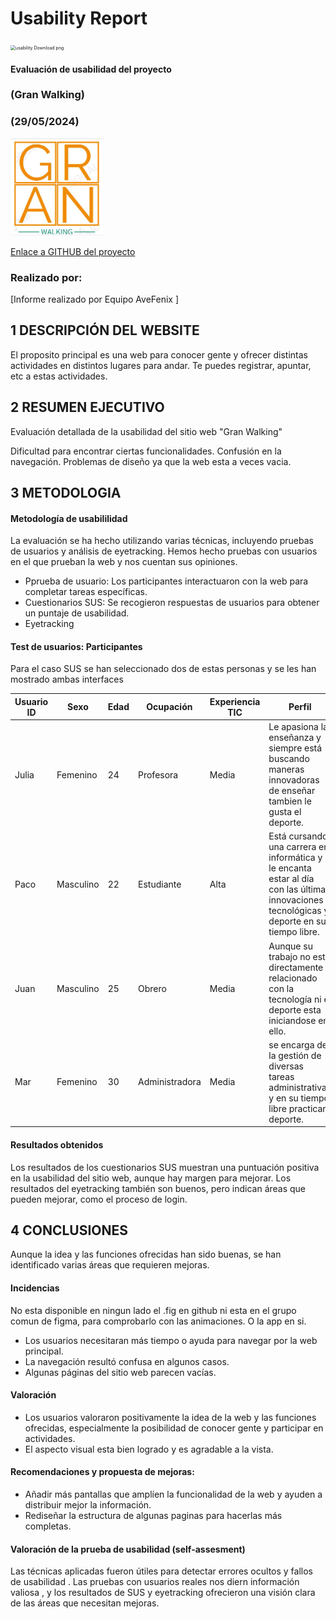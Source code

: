# Usability Report



<img src="https://encrypted-tbn0.gstatic.com/images?q=tbn:ANd9GcRF017nhV-TFmNER2OM8UbXtdN6xwAKBYrv0i6onNfKu6Yn0BV0RK6aiOroeXl73LSY-B0&usqp=CAU" alt="usability Download png" style="zoom:50%;" />

#### Evaluación de usabilidad del proyecto 

### (Gran Walking)

### (29/05/2024)




![Imagen Proyecto](./Img/LogoBorrachos.png)

[Enlace a GITHUB del proyecto](https://github.com/Machaquilla/DIU)





### Realizado por:

[Informe realizado por Equipo AveFenix ]












## 1 DESCRIPCIÓN DEL WEBSITE

 El proposito principal es una web para conocer gente y ofrecer distintas actividades en distintos lugares para andar. Te puedes registrar, apuntar, etc a estas actividades.



## 2 RESUMEN EJECUTIVO

Evaluación detallada de la usabilidad del sitio web "Gran Walking"

Dificultad para encontrar ciertas funcionalidades.
Confusión en la navegación.
Problemas de diseño ya que la web esta a veces vacia.





## 3 METODOLOGIA 

#### Metodología de usabililidad

La evaluación se ha hecho utilizando varias técnicas, incluyendo pruebas de usuarios y análisis de eyetracking. 
Hemos hecho pruebas con usuarios en el que prueban la web y nos cuentan sus opiniones.
- Pprueba de usuario: Los participantes interactuaron con la web para completar tareas específicas.
- Cuestionarios SUS: Se recogieron respuestas de usuarios para obtener un puntaje de usabilidad.
- Eyetracking

 

#### Test de usuarios: Participantes
Para el caso SUS se han seleccionado dos de estas personas y se les han mostrado ambas interfaces

| Usuario ID| Sexo      | Edad | Ocupación  | Experiencia TIC         | Perfil  | Test | SUS  |
| --------- | --------- | ---- | ---------- | ----------------------- | ------- | ---- | ---- | 
| Julia | Femenino  | 24   | Profesora        | Media | Le apasiona la enseñanza y siempre está buscando maneras innovadoras de enseñar tambien le gusta el deporte.                               | A    | 95   |
| Paco  | Masculino | 22   | Estudiante       | Alta  | Está cursando una carrera en informática y le encanta estar al día con las últimas innovaciones tecnológicas y deporte en su tiempo libre. | A    | 85   |
| Juan  | Masculino | 25   | Obrero           | Media | Aunque su trabajo no está directamente relacionado con la tecnología ni el deporte esta iniciandose en ello.                               | A    | 80   |
| Mar   | Femenino  | 30   | Administradora   | Media | se encarga de la gestión de diversas tareas administrativas y en su tiempo libre practicar deporte.                                        | B    | 82.5 |






#### Resultados obtenidos


Los resultados de los cuestionarios SUS muestran una puntuación positiva en la usabilidad del sitio web, aunque hay margen para mejorar. Los resultados del eyetracking también son buenos, pero indican áreas que pueden mejorar, como el proceso de login.



## 4 CONCLUSIONES 

Aunque la idea y las funciones ofrecidas han sido buenas, se han identificado varias áreas que requieren mejoras.


#### Incidencias
No esta disponible en ningun lado el .fig en github ni esta en el grupo comun de figma, para comprobarlo con las animaciones. O la app en si.

- Los usuarios necesitaran más tiempo o ayuda para navegar por la web principal.
- La navegación resultó confusa en algunos casos.
- Algunas páginas del sitio web parecen vacías.


#### Valoración 

- Los usuarios valoraron positivamente la idea de la web y las funciones ofrecidas, especialmente la posibilidad de conocer gente y participar en actividades.
- El aspecto visual esta bien logrado y es agradable a la vista.



#### Recomendaciones y propuesta de mejoras: 
- Añadir más pantallas que amplíen la funcionalidad de la web y ayuden a distribuir mejor la información.
- Rediseñar la estructura de algunas paginas para hacerlas más completas.




#### Valoración de la prueba de usabilidad (self-assesment)

Las técnicas aplicadas fueron útiles para detectar errores ocultos y fallos de usabilidad . Las pruebas con usuarios reales nos diern información valiosa , y los resultados de SUS y eyetracking ofrecieron una visión clara de las áreas que necesitan mejoras.
